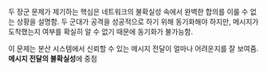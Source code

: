 두 장군 문제가 제기하는 핵심은 네트워크의 불확실성 속에서 완벽한 합의를 이룰 수 없는 상황을 설명함. 두 군대가 공격을 성공적으로 하기 위해 동기화해야 하지만, 메시지가 도착했는지 여부를 확실히 알 수 없기 때문에 동기화가 불가능함.

이 문제는 분산 시스템에서 신뢰할 수 있는 메시지 전달이 얼마나 어려운지를 잘 보여줌.
**메시지 전달의 불확실성**에 중점